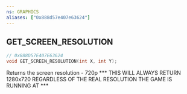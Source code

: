 ```yaml
---
ns: GRAPHICS
aliases: ["0x888d57e407e63624"]
---
```

## GET_SCREEN_RESOLUTION

```c
// 0x888D57E407E63624
void GET_SCREEN_RESOLUTION(int X, int Y);
```

Returns the screen resolution - 720p
*** THIS WILL ALWAYS RETURN 1280x720 REGARDLESS OF THE REAL RESOLUTION THE GAME IS RUNNING AT ***


